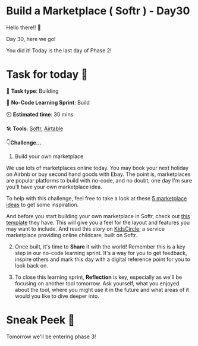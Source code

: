 # Build a Marketplace ( Softr ) - Day30

Hello there!! 👋

Day 30, here we go!

You did it! Today is the last day of Phase 2! 

# Task for today 🚀

📝 **Task type**: Building

🧱 **No-Code Learning Sprint**: Build 

⏲️ **Estimated time**: 30 mins

🛠️ **Tools**: [Softr](https://www.softr.io/), [Airtable](https://www.airtable.com/)

👇**Challenge...**

1. Build your own marketplace

We use lots of marketplaces online today. You may book your next holiday on Airbnb or buy second hand goods with Ebay. The point is, marketplaces are popular platforms to build with no-code, and no doubt, one day I'm sure you'll have your own marketplace idea.

To help with this challenge, feel free to take a look at these [5 marketplace ideas](https://jungleworks.com/top-5-online-marketplace-ideas-for-2021-the-ultimate-guide/) to get some inspiration. 

And before you start building your own marketplace in Softr, check out [this template](https://colive.softr.app/) they have. This will give you a feel for the layout and features you may want to include. And read this story on [KidsCircle](https://www.softr.io/case-studies/kidscircle); a service marketplace providing online childcare, built on Softr. 

2. Once built, it's time to **Share** it with the world! Remember this is a key step in our no-code learning sprint. It's a way for you to get feedback, inspire others and mark this day with a digital reference point for you to look back on. 

3. To close this learning sprint, **Reflection** is key, especially as we'll be focusing on another tool tomorrow. Ask yourself, what you enjoyed about the tool, where you might use it in the future and what areas of it would you like to dive deeper into.

# Sneak Peek 👀
Tomorrow we'll be entering phase 3!